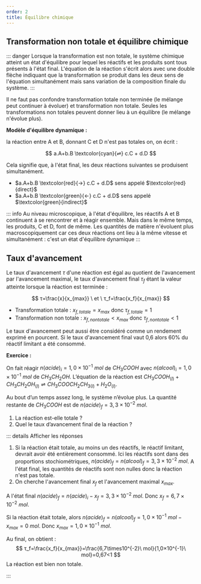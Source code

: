 ```yaml
---
order: 2
title: Équilibre chimique
---
```

## Transformation non totale et équilibre chimique

::: danger
Lorsque la transformation est non totale, le système chimique atteint un état d'équilibre pour lequel les réactifs et les produits sont tous présents à l'état final. L'équation de la réaction s'écrit alors avec une double flèche indiquant que la transformation se produit dans les deux sens de l'équation simultanément mais sans variation de la composition finale du système.
:::

Il ne faut pas confondre transformation totale non terminée (le mélange peut continuer à évoluer) et transformation non totale. Seules les transformations non totales peuvent donner lieu à un équilibre (le mélange n'évolue plus).

**Modèle d'équilibre dynamique :**

la réaction entre A et B, donnant C et D n'est pas totales on, on écrit :

$$
a.A+b.B \textcolor{cyan}{⇌} c.C + d.D
$$

Cela signifie que, à l'état final, les deux réactions suivantes se produisent simultanément.

- $a.A+b.B \textcolor{red}{→} c.C + d.D$ sens appelé $\textcolor{red}{direct}$
- $a.A+b.B \textcolor{green}{←} c.C + d.D$ sens appelé $\textcolor{green}{indirect}$

::: info
Au niveau microscopique, à l'état d'équilibre, les réactifs A et B continuent à se rencontrer et à réagir ensemble. Mais dans le même temps, les produits, C et D, font de même. Les quantités de matière n'évoluent plus macroscopiquement car ces deux réactions ont lieu à la même vitesse et simultanément : c'est un état d'équilibre dynamique
:::

## Taux d'avancement

Le taux d'avancement $τ$ d'une réaction est égal au quotient de l'avancement par l'avancement maximal, le taux d'avancement final $τ_f$ étant la valeur atteinte lorsque la réaction est terminée :

$$
τ=\frac{x}{x_{max}}
\
et
\
τ_f=\frac{x_f}{x_{max}}
$$

- Transformation totale : $x_{f,totale}=x_{max}$ donc $τ_{f,totale}=1$
- Transformation non totale : $x_{f,non totale}<x_{max}$ donc $τ_{f,non totale}<1$

Le taux d'avancement peut aussi être considéré comme un rendement exprimé en pourcent. Si le taux d'avancement final vaut 0,6 alors 60% du réactif limitant a été consommé.

**Exercice :**

On fait réagir $n(acide)_i=1,0×10^{-1}\ mol$ de $CH_3COOH$ avec $n(alcool)_i=1,0×10^{-1}\ mol$ de $CH_3CH_2OH$. L’équation de la réaction est $CH_3COOH_{(l)}+CH_3CH_2OH_{(l)}⇌CH_3COOCH_2CH_{3(l)}+H_2O_{(l)}$.

Au bout d’un temps assez long, le système n’évolue plus. La quantité restante de $CH_3COOH$ est de $n(acide)_{f}=3,3×10^{-2}\ mol$.

1. La réaction est-elle totale ?
2. Quel le taux d’avancement final de la réaction ?

::: details Afficher les réponses

1. Si la réaction était totale, au moins un des réactifs, le réactif limitant, devrait avoir été entièrement consommé. Ici les réactifs sont dans des proportions stochiométriques, $n(acide)_{f}=n(alcool)_{f}=3,3×10^{-2}\ mol$. A l'état final, les quantités de réactifs sont non nulles donc la réaction n'est pas totale.
2. On cherche l'avancement final $x_f$ et l'avancement maximal $x_{max}$.

A l'état final $n(acide)_{f}=n(acide)_{i}  - x_f = 3,3×10^{-2}\ mol$. Donc $x_f=6,7\times10^{-2}\ mol$.

Si la réaction était totale, alors $n(acide)_{f}=n(alcool)_{f}=1,0×10^{-1}\ mol - x_{max} = 0\ mol$. Donc $x_{max}=1,0×10^{-1}\ mol$.

Au final, on obtient :
$$
τ_f=\frac{x_f}{x_{max}}=\frac{6,7\times10^{-2}\ mol}{1,0×10^{-1}\ mol}=0,67<1
$$
La réaction est bien non totale.

:::
